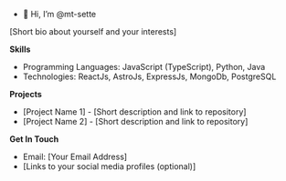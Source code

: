 - 👋 Hi, I’m @mt-sette

[Short bio about yourself and your interests]

**Skills**

* Programming Languages: JavaScript (TypeScript), Python, Java
* Technologies: ReactJs, AstroJs, ExpressJs, MongoDb, PostgreSQL 

**Projects**

* [Project Name 1] - [Short description and link to repository]
* [Project Name 2] - [Short description and link to repository]

**Get In Touch**

* Email: [Your Email Address]
* [Links to your social media profiles (optional)]
